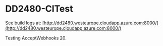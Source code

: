 # DD2480-CITest

See build logs at: [http://dd2480.westeurope.cloudapp.azure.com:8000/](http://dd2480.westeurope.cloudapp.azure.com:8000/)

Testing AcceptWebhooks 20.
